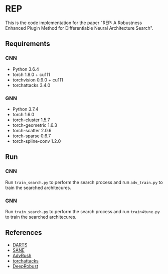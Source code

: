 # REP

This is the code implementation for the paper "REP: A Robustness Enhanced Plugin Method for Differentiable Neural Architecture Search". 

## Requirements

### CNN
- Python 3.6.4
- torch 1.8.0 + cu111
- torchvision 0.9.0 + cu111
- torchattacks 3.4.0

### GNN
- Python 3.7.4
- torch 1.6.0
- torch-cluster 1.5.7
- torch-geometric 1.6.3
- torch-scatter 2.0.6
- torch-sparse 0.6.7
- torch-spline-conv 1.2.0

## Run

### CNN
Run `train_search.py` to perform the search process and run `adv_train.py` to train the searched architecures.

### GNN
Run `train_search.py` to perform the search process and run `train4tune.py` to train the searched architecures.

## References
- [DARTS](https://github.com/quark0/darts)
- [SANE](https://github.com/LARS-research/SANE)
- [AdvRush](https://github.com/nutellamok/advrush/tree/main)
- [torchattacks](https://github.com/Harry24k/adversarial-attacks-pytorch)
- [DeepRobust](https://github.com/DSE-MSU/DeepRobust)
